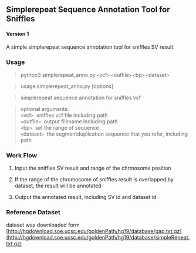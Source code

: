 ## Simplerepeat Sequence Annotation Tool for Sniffles  
#### Version 1
A simple simplerepeat sequence annotation tool for sniffles SV result.
### Usage
>python3 simplerepeat_anno.py `<`vcf`>` `<`outfile`>` `<`bp`>` `<`dataset`>`  

>usage:simplerepeat_anno.py [options]  

>simplerepeat sequence annotation for sniffles vcf


>optional arguments:   
> `<`vcf`>`         &nbsp;sniffles vcf file including path  
> `<`outfile`>`     &nbsp;output filename including path  
> `<`bp`>`          &nbsp;set the range of sequence  
> `<`dataset`>`     &nbsp;the segmentduplication sequence that you refer, including path

### Work Flow

1. Input the sniffles SV result and range of the chrmosome position 

2. If the range of the chromosome of sniffles result is overlapped by dataset, the result will be annotated   

3. Output the annotated result, including SV id and dataset id


### Reference Dataset  
dataset was downloaded form [http://hgdownload.soe.ucsc.edu/goldenPath/hg19/database/gap.txt.gz](http://hgdownload.soe.ucsc.edu/goldenPath/hg19/database/simpleRepeat.txt.gz)





